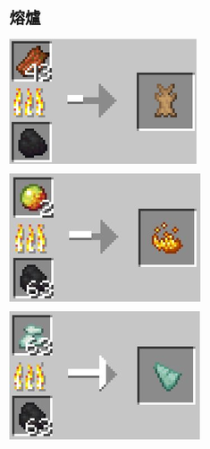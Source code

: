 # 熔爐

![腐肉 → 兔子皮](../../../.gitbook/assets/rabbit_hide_from_smelting_rotten_flesh.jpg)

![岩漿球（岩浆膏） → 烈焰粉](../../../.gitbook/assets/blaze_powder_from_smelting_magma_cream.JPG)

![海磷晶體（海晶沙砾） → 海磷碎片（海晶碎片）](../../../.gitbook/assets/prismarine_shard_from-smelting_prismarine_crystals.JPG)
